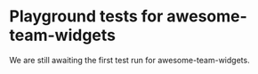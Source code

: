 # Playground tests for awesome-team-widgets
We are still awaiting the first test run for awesome-team-widgets.

